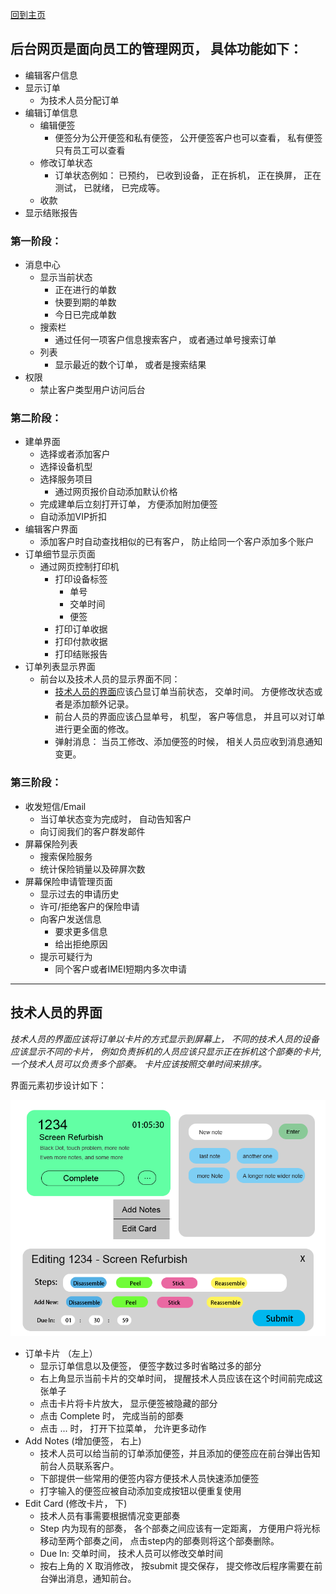 [回到主页](../README.MD)

## 后台网页是面向员工的管理网页， 具体功能如下：
-   编辑客户信息
-   显示订单
    -   为技术人员分配订单
-   编辑订单信息
    -   编辑便签
        -   便签分为公开便签和私有便签， 公开便签客户也可以查看， 私有便签只有员工可以查看
    -   修改订单状态
        -   订单状态例如： 已预约， 已收到设备， 正在拆机， 正在换屏， 正在测试， 已就绪， 已完成等。
    -   收款
-   显示结账报告


### 第一阶段：
-   消息中心
    -   显示当前状态
        -   正在进行的单数
        -   快要到期的单数
        -   今日已完成单数
    -   搜索栏
        -   通过任何一项客户信息搜索客户， 或者通过单号搜索订单
    -   列表
        -   显示最近的数个订单， 或者是搜索结果
-   权限
    -   禁止客户类型用户访问后台
### 第二阶段：
-   建单界面
    -   选择或者添加客户
    -   选择设备机型
    -   选择服务项目
        -   通过网页报价自动添加默认价格
    -   完成建单后立刻打开订单， 方便添加附加便签
    -   自动添加VIP折扣
-   编辑客户界面
    -   添加客户时自动查找相似的已有客户， 防止给同一个客户添加多个账户
-   订单细节显示页面
    -   通过网页控制打印机
        -   打印设备标签
            -   单号
            -   交单时间
            -   便签
        -   打印订单收据
        -   打印付款收据
        -   打印结账报告
-   订单列表显示界面
    -   前台以及技术人员的显示界面不同：
        -   [技术人员的界面](#技术人员的界面)应该凸显订单当前状态， 交单时间。 方便修改状态或者是添加额外记录。
        -   前台人员的界面应该凸显单号， 机型， 客户等信息， 并且可以对订单进行更全面的修改。
        -   弹射消息： 当员工修改、添加便签的时候， 相关人员应收到消息通知变更。

### 第三阶段：
-   收发短信/Email
    -   当订单状态变为完成时， 自动告知客户
    -   向订阅我们的客户群发邮件
-   屏幕保险列表
    -   搜索保险服务
    -   统计保险销量以及碎屏次数
-   屏幕保险申请管理页面
    -   显示过去的申请历史
    -   许可/拒绝客户的保险申请
    -   向客户发送信息
        -   要求更多信息
        -   给出拒绝原因
    -   提示可疑行为
        -   同个客户或者IMEI短期内多次申请

--------------------

## 技术人员的界面

*技术人员的界面应该将订单以卡片的方式显示到屏幕上， 不同的技术人员的设备应该显示不同的卡片， 例如负责拆机的人员应该只显示正在拆机这个部奏的卡片, 一个技术人员可以负责多个部奏。 卡片应该按照交单时间来排序。*

界面元素初步设计如下：

![technician-panel-elements.png](./technician-panel-elements.png)

-   订单卡片 （左上）
    -   显示订单信息以及便签， 便签字数过多时省略过多的部分
    -   右上角显示当前卡片的交单时间， 提醒技术人员应该在这个时间前完成这张单子
    -   点击卡片将卡片放大， 显示便签被隐藏的部分
    -   点击 Complete 时， 完成当前的部奏
    -   点击 ... 时， 打开下拉菜单， 允许更多动作
-   Add Notes (增加便签， 右上)
    -   技术人员可以给当前的订单添加便签，并且添加的便签应在前台弹出告知前台人员联系客户。
    -   下部提供一些常用的便签内容方便技术人员快速添加便签
    -   打字输入的便签应被自动添加变成按钮以便重复使用
-   Edit Card (修改卡片， 下)
    -   技术人员有事需要根据情况变更部奏
    -   Step 内为现有的部奏， 各个部奏之间应该有一定距离， 方便用户将光标移动至两个部奏之间， 点击step内的部奏则将这个部奏删除。
    -   Due In: 交单时间， 技术人员可以修改交单时间
    -   按右上角的 X 取消修改， 按submit 提交保存， 提交修改后程序需要在前台弹出消息，通知前台。